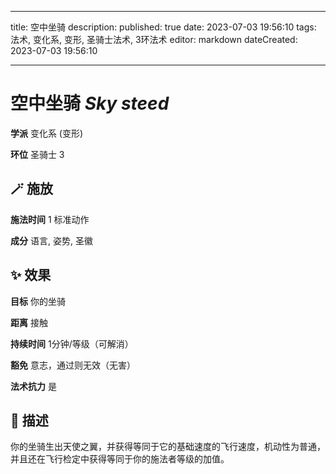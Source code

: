 
---
title: 空中坐骑
description: 
published: true
date: 2023-07-03 19:56:10
tags: 法术, 变化系, 变形, 圣骑士法术, 3环法术
editor: markdown
dateCreated: 2023-07-03 19:56:10

---

# **空中坐骑** *Sky steed*

**学派** 变化系 (变形) 

**环位** 圣骑士 3

## 🪄 施放

**施法时间** 1 标准动作

**成分** 语言, 姿势, 圣徽

## ✨ 效果 

**目标** 你的坐骑 

**距离** 接触  

**持续时间** 1分钟/等级（可解消） 

**豁免** 意志，通过则无效（无害）

**法术抗力** 是

## 📖 描述

你的坐骑生出天使之翼，并获得等同于它的基础速度的飞行速度，机动性为普通，并且还在飞行检定中获得等同于你的施法者等级的加值。
    